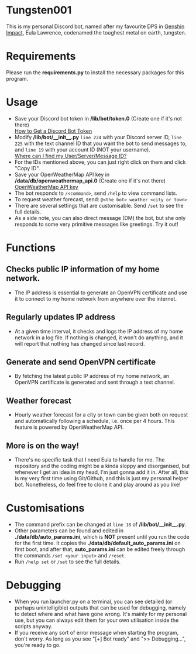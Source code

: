 # Tungsten001
This is my personal Discord bot, named after my favourite DPS in [Genshin Impact](https://genshin.hoyoverse.com/en/), Eula Lawrence,
codenamed the toughest metal on earth, tungsten.

# Requirements
Please run the __requirements.py__ to install the necessary packages for this program.

# Usage
- Save your Discord bot token in **/lib/bot/token.0** (Create one if it's not there)
</br>[How to Get a Discord Bot Token](https://www.writebots.com/discord-bot-token/)
- Modify **/lib/bot/\_\_init\_\_.py** `line 224` with your Discord server ID, 
  `line 225` with the text channel ID that you want the bot to send messages to,
  and `line 19` with your account ID (NOT your username). 
</br>[Where can I find my User/Server/Message ID?](https://support.discord.com/hc/en-us/articles/206346498-Where-can-I-find-my-User-Server-Message-ID-)
- For the IDs mentioned above, you can just right click on them and click "Copy ID".
- Save your OpenWeatherMap API key in **/data/db/openweathermap_api.0** (Create one if it's not there)
</br>[OpenWeatherMap API key](https://openweathermap.org/api)
- The bot responds to `/<command>`, send `/help` to view command lists.
- To request weather forecast, send: `@<the bot> weather <city or town>`
- There are several settings that are customisable. Send `/set` to see the full details.
- As a side note, you can also direct message (DM) the bot, but she only responds to some very primitive messages like greetings. Try it out!

# Functions
## Checks public IP information of my home network.
- The IP address is essential to generate an OpenVPN certificate and use it to connect to my home network from anywhere over the internet.

## Regularly updates IP address
- At a given time interval, it checks and logs the IP address of my home network in a log file. If nothing is changed, it won't do anything, and it will report that nothing has changed since last record.

## Generate and send OpenVPN certificate
- By fetching the latest public IP address of my home network, an OpenVPN certificate is generated and sent through a text channel.

## Weather forecast
- Hourly weather forecast for a city or town can be given both on request and automatically following a schedule, i.e. once per 4 hours. This feature is powered by OpenWeatherMap API.

## More is on the way!
- There's no specific task that I need Eula to handle for me. The repository and the coding might be a kinda sloppy and disorganised, but whenever I get an idea in my head, I'm just gonna add it in. After all, this is my very first time using Git/Github, and this is just my personal helper bot. Nonetheless, do feel free to clone it and play around as you like!

# Customisations
- The command prefix can be changed at `line 18` of __/lib/bot/\_\_init\_\_.py__.
- Other parameters can be found and edited in **./data/db/auto_params.ini**, which is **NOT** present until you run the code for the first time. It copies the **./data/db/default_auto_params.ini** on first boot, and after that, **auto_params.ini** can be edited freely through the commands `/set <your input>` and `/reset`.
- Run `/help set` or `/set` to see the full details.

# Debugging
- When you run launcher.py on a terminal, you can see detailed (or perhaps unintelligible) outputs that can be used for debugging, namely to detect where and what have gone wrong. It's mainly for my personal use, but you can always edit them for your own utilisation inside the scripts anyway.
- If you receive any sort of error message when starting the program, don't worry. As long as you see "\[+\] Bot ready" and ">> Debugging...", you're ready to go.
